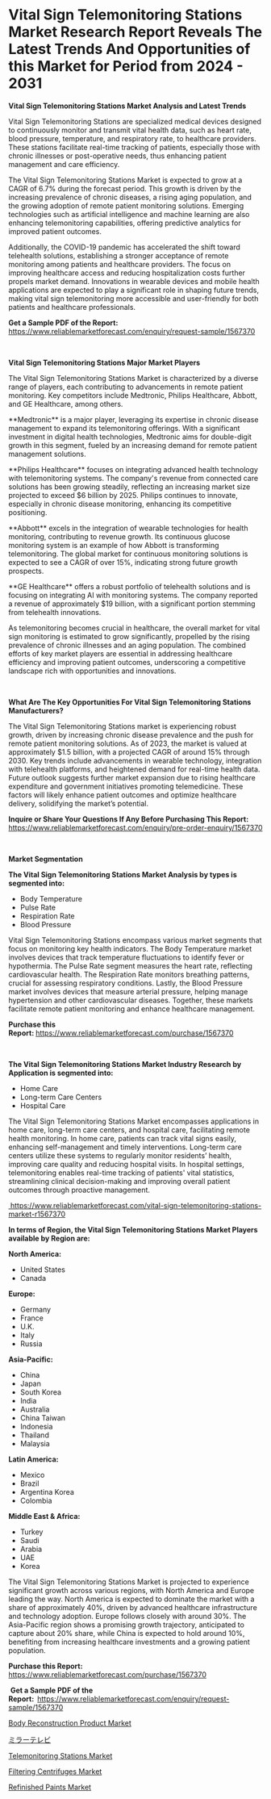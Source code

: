 <p><h1>Vital Sign Telemonitoring Stations Market Research Report Reveals The Latest Trends And Opportunities of this Market for Period from 2024 - 2031</h1></p><p><strong>Vital Sign Telemonitoring Stations Market Analysis and Latest Trends</strong></p>
<p><p>Vital Sign Telemonitoring Stations are specialized medical devices designed to continuously monitor and transmit vital health data, such as heart rate, blood pressure, temperature, and respiratory rate, to healthcare providers. These stations facilitate real-time tracking of patients, especially those with chronic illnesses or post-operative needs, thus enhancing patient management and care efficiency.</p><p>The Vital Sign Telemonitoring Stations Market is expected to grow at a CAGR of 6.7% during the forecast period. This growth is driven by the increasing prevalence of chronic diseases, a rising aging population, and the growing adoption of remote patient monitoring solutions. Emerging technologies such as artificial intelligence and machine learning are also enhancing telemonitoring capabilities, offering predictive analytics for improved patient outcomes.</p><p>Additionally, the COVID-19 pandemic has accelerated the shift toward telehealth solutions, establishing a stronger acceptance of remote monitoring among patients and healthcare providers. The focus on improving healthcare access and reducing hospitalization costs further propels market demand. Innovations in wearable devices and mobile health applications are expected to play a significant role in shaping future trends, making vital sign telemonitoring more accessible and user-friendly for both patients and healthcare professionals.</p></p>
<p><strong>Get a Sample PDF of the Report:&nbsp;</strong> <a href="https://www.reliablemarketforecast.com/enquiry/request-sample/1567370">https://www.reliablemarketforecast.com/enquiry/request-sample/1567370</a></p>
<p>&nbsp;</p>
<p><strong>Vital Sign Telemonitoring Stations Major Market Players</strong></p>
<p><p>The Vital Sign Telemonitoring Stations Market is characterized by a diverse range of players, each contributing to advancements in remote patient monitoring. Key competitors include Medtronic, Philips Healthcare, Abbott, and GE Healthcare, among others.</p><p>**Medtronic** is a major player, leveraging its expertise in chronic disease management to expand its telemonitoring offerings. With a significant investment in digital health technologies, Medtronic aims for double-digit growth in this segment, fueled by an increasing demand for remote patient management solutions.</p><p>**Philips Healthcare** focuses on integrating advanced health technology with telemonitoring systems. The company's revenue from connected care solutions has been growing steadily, reflecting an increasing market size projected to exceed $6 billion by 2025. Philips continues to innovate, especially in chronic disease monitoring, enhancing its competitive positioning.</p><p>**Abbott** excels in the integration of wearable technologies for health monitoring, contributing to revenue growth. Its continuous glucose monitoring system is an example of how Abbott is transforming telemonitoring. The global market for continuous monitoring solutions is expected to see a CAGR of over 15%, indicating strong future growth prospects.</p><p>**GE Healthcare** offers a robust portfolio of telehealth solutions and is focusing on integrating AI with monitoring systems. The company reported a revenue of approximately $19 billion, with a significant portion stemming from telehealth innovations.</p><p>As telemonitoring becomes crucial in healthcare, the overall market for vital sign monitoring is estimated to grow significantly, propelled by the rising prevalence of chronic illnesses and an aging population. The combined efforts of key market players are essential in addressing healthcare efficiency and improving patient outcomes, underscoring a competitive landscape rich with opportunities and innovations.</p></p>
<p>&nbsp;</p>
<p><strong>What Are The Key Opportunities For Vital Sign Telemonitoring Stations Manufacturers?</strong></p>
<p><p>The Vital Sign Telemonitoring Stations market is experiencing robust growth, driven by increasing chronic disease prevalence and the push for remote patient monitoring solutions. As of 2023, the market is valued at approximately $1.5 billion, with a projected CAGR of around 15% through 2030. Key trends include advancements in wearable technology, integration with telehealth platforms, and heightened demand for real-time health data. Future outlook suggests further market expansion due to rising healthcare expenditure and government initiatives promoting telemedicine. These factors will likely enhance patient outcomes and optimize healthcare delivery, solidifying the market’s potential.</p></p>
<p><strong>Inquire or Share Your Questions If Any Before Purchasing This Report:</strong> <a href="https://www.reliablemarketforecast.com/enquiry/pre-order-enquiry/1567370">https://www.reliablemarketforecast.com/enquiry/pre-order-enquiry/1567370</a></p>
<p>&nbsp;</p>
<p><strong>Market Segmentation</strong></p>
<p><strong>The Vital Sign Telemonitoring Stations Market Analysis by types is segmented into:</strong></p>
<p><ul><li>Body Temperature</li><li>Pulse Rate</li><li>Respiration Rate</li><li>Blood Pressure</li></ul></p>
<p><p>Vital Sign Telemonitoring Stations encompass various market segments that focus on monitoring key health indicators. The Body Temperature market involves devices that track temperature fluctuations to identify fever or hypothermia. The Pulse Rate segment measures the heart rate, reflecting cardiovascular health. The Respiration Rate monitors breathing patterns, crucial for assessing respiratory conditions. Lastly, the Blood Pressure market involves devices that measure arterial pressure, helping manage hypertension and other cardiovascular diseases. Together, these markets facilitate remote patient monitoring and enhance healthcare management.</p></p>
<p><strong>Purchase this Report:&nbsp;</strong><a href="https://www.reliablemarketforecast.com/purchase/1567370">https://www.reliablemarketforecast.com/purchase/1567370</a></p>
<p>&nbsp;</p>
<p><strong>The Vital Sign Telemonitoring Stations Market Industry Research by Application is segmented into:</strong></p>
<p><ul><li>Home Care</li><li>Long-term Care Centers</li><li>Hospital Care</li></ul></p>
<p><p>The Vital Sign Telemonitoring Stations Market encompasses applications in home care, long-term care centers, and hospital care, facilitating remote health monitoring. In home care, patients can track vital signs easily, enhancing self-management and timely interventions. Long-term care centers utilize these systems to regularly monitor residents’ health, improving care quality and reducing hospital visits. In hospital settings, telemonitoring enables real-time tracking of patients' vital statistics, streamlining clinical decision-making and improving overall patient outcomes through proactive management.</p></p>
<p><a href="https://www.reliablemarketforecast.com/vital-sign-telemonitoring-stations-market-r1567370">&nbsp;https://www.reliablemarketforecast.com/vital-sign-telemonitoring-stations-market-r1567370</a></p>
<p><strong>In terms of Region, the Vital Sign Telemonitoring Stations Market Players available by Region are:</strong></p>
<p>
    <p> <strong> North America: </strong>
        <ul>
            <li>United States</li>
            <li>Canada</li>
        </ul>
        </p> 
    <p> <strong> Europe: </strong>
        <ul>
            <li>Germany</li>
            <li>France</li>
            <li>U.K.</li>
            <li>Italy</li>
            <li>Russia</li>
        </ul>
        </p> 
    <p> <strong> Asia-Pacific: </strong>
        <ul>
            <li>China</li>
            <li>Japan</li>
            <li>South Korea</li>
            <li>India</li>
            <li>Australia</li>
            <li>China Taiwan</li>
            <li>Indonesia</li>
            <li>Thailand</li>
            <li>Malaysia</li>
        </ul>
        </p> 
    <p> <strong> Latin America: </strong>
        <ul>
            <li>Mexico</li>
            <li>Brazil</li>
            <li>Argentina Korea</li>
            <li>Colombia</li>
        </ul>
        </p> 
    <p> <strong> Middle East & Africa: </strong>
        <ul>
            <li>Turkey</li>
            <li>Saudi</li>
            <li>Arabia</li>
            <li>UAE</li>
            <li>Korea</li>
        </ul>
    </p>
    </p>
<p><p>The Vital Sign Telemonitoring Stations Market is projected to experience significant growth across various regions, with North America and Europe leading the way. North America is expected to dominate the market with a share of approximately 40%, driven by advanced healthcare infrastructure and technology adoption. Europe follows closely with around 30%. The Asia-Pacific region shows a promising growth trajectory, anticipated to capture about 20% share, while China is expected to hold around 10%, benefiting from increasing healthcare investments and a growing patient population.</p></p>
<p><strong>Purchase this Report: </strong><a href="https://www.reliablemarketforecast.com/purchase/1567370">https://www.reliablemarketforecast.com/purchase/1567370</a></p>
<p>&nbsp;<strong>Get a Sample PDF of the Report:&nbsp;&nbsp;</strong><a href="https://www.reliablemarketforecast.com/enquiry/request-sample/1567370">https://www.reliablemarketforecast.com/enquiry/request-sample/1567370</a></p>
<p><strong></strong></p>
<p><p><a href="https://medium.com/@maninajar/insights-into-body-reconstruction-product-market-share-and-competitive-landscape-for-period-from-c328eab2bc29?postPublishedType=repub">Body Reconstruction Product Market</a></p><p><a href="https://github.com/lababdou/Market-Research-Report-List-6/blob/main/929010514579.md">ミラーテレビ</a></p><p><a href="https://github.com/NorbertYates/Market-Research-Report-List-7/blob/main/telemonitoring-stations-market.md">Telemonitoring Stations Market</a></p><p><a href="https://medium.com/@maninajar/strategic-market-insights-into-the-global-filtering-centrifuges-market-2024-2031-98ef192a133b">Filtering Centrifuges Market</a></p><p><a href="https://issuu.com/reportprime-2/docs/refinished-paints-market-size-2030._258e4461e82887">Refinished Paints Market</a></p></p>